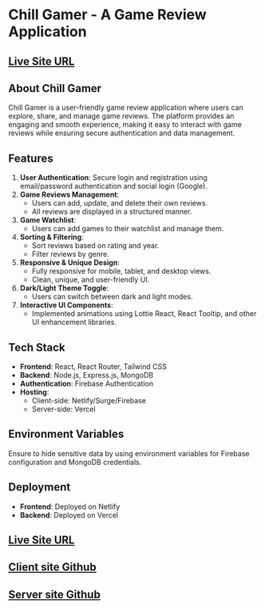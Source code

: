 # Chill Gamer - A Game Review Application

## [Live Site URL](https://chill-gamer-sbr.netlify.app/)

## About Chill Gamer
Chill Gamer is a user-friendly game review application where users can explore, share, and manage game reviews. The platform provides an engaging and smooth experience, making it easy to interact with game reviews while ensuring secure authentication and data management.

## Features
1. **User Authentication**: Secure login and registration using email/password authentication and social login (Google).
2. **Game Reviews Management**:
   - Users can add, update, and delete their own reviews.
   - All reviews are displayed in a structured manner.
3. **Game Watchlist**:
   - Users can add games to their watchlist and manage them.
4. **Sorting & Filtering**:
   - Sort reviews based on rating and year.
   - Filter reviews by genre.
5. **Responsive & Unique Design**:
   - Fully responsive for mobile, tablet, and desktop views.
   - Clean, unique, and user-friendly UI.
6. **Dark/Light Theme Toggle**:
   - Users can switch between dark and light modes.
7. **Interactive UI Components**:
   - Implemented animations using Lottie React, React Tooltip, and other UI enhancement libraries.

## Tech Stack
- **Frontend**: React, React Router, Tailwind CSS
- **Backend**: Node.js, Express.js, MongoDB
- **Authentication**: Firebase Authentication
- **Hosting**:
  - Client-side: Netlify/Surge/Firebase
  - Server-side: Vercel



## Environment Variables
Ensure to hide sensitive data by using environment variables for Firebase configuration and MongoDB credentials.

## Deployment
- **Frontend**: Deployed on Netlify
- **Backend**: Deployed on Vercel

## [Live Site URL](https://chill-gamer-sbr.netlify.app/)

## [Client site Github](https://github.com/SubirChDey/chill-gamer-client)
## [Server site Github](https://github.com/SubirChDey/chill-gammer-server)
